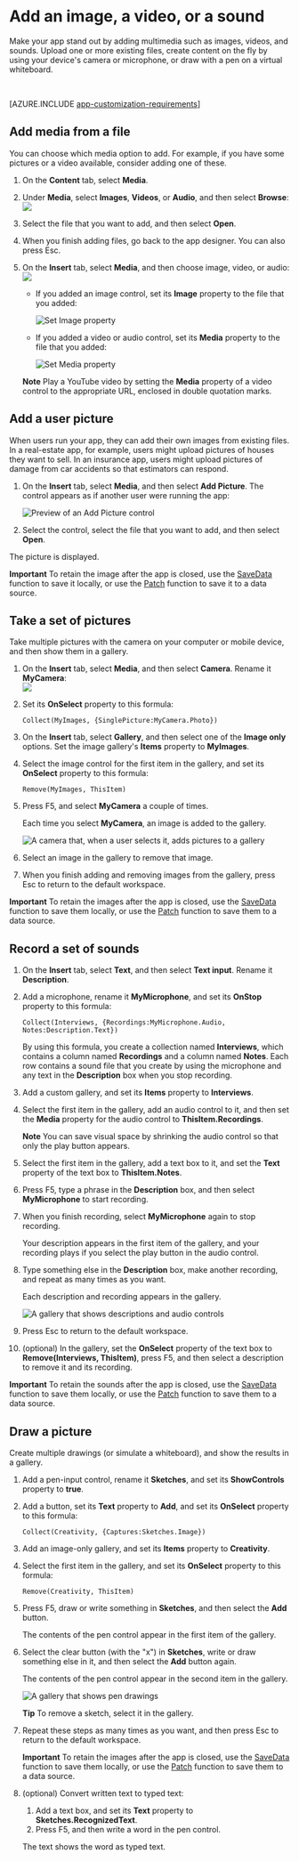 <properties
	pageTitle="Add an image, a video, or a sound | Microsoft PowerApps"
	description="Show an image file, play a video file, take a picture with a camera, draw a picture with a pen, or record and play an audio file"
	services=""
	suite="powerapps"
	documentationCenter=""
	authors="aftowen"
	manager="erikre"
	editor=""/>

<tags
   ms.service="powerapps"
   ms.devlang="na"
   ms.topic="article"
   ms.tgt_pltfrm="na"
   ms.workload="na"
   ms.date="04/28/2016"
   ms.author="anneta"/>

# Add an image, a video, or a sound

Make your app stand out by adding multimedia such as images, videos, and sounds. Upload one or more existing files, create content on the fly by using your device's camera or microphone, or draw with a pen on a virtual whiteboard.

&nbsp;

[AZURE.INCLUDE [app-customization-requirements](../includes/app-customization-requirements.md)]

## Add media from a file ##
You can choose which media option to add. For example, if you have some pictures or a video available, consider adding one of these. 

1. On the **Content** tab, select **Media**.
2. Under **Media**, select **Images**, **Videos**, or **Audio**, and then select **Browse**:  
	![][1]  
3. Select the file that you want to add, and then select **Open**.
4. When you finish adding files, go back to the app designer. You can also press Esc.
5. On the **Insert** tab, select **Media**, and then choose image, video, or audio:  
	![][8]

	- If you added an image control, set its **Image** property to the file that you added:  

		![Set Image property][9]

	- If you added a video or audio control, set its **Media** property to the file that you added:  

		![Set Media property][10]

	**Note** Play a YouTube video by setting the **Media** property of a video control to the appropriate URL, enclosed in double quotation marks.

## Add a user picture ##
When users run your app, they can add their own images from existing files. In a real-estate app, for example, users might upload pictures of houses they want to sell. In an insurance app, users might upload pictures of damage from car accidents so that estimators can respond.

1. On the **Insert** tab, select **Media**, and then select **Add Picture**. The control appears as if another user were running the app:  

	![Preview of an Add Picture control][4]

2. Select the control, select the file that you want to add, and then select **Open**.

The picture is displayed.

**Important** To retain the image after the app is closed, use the [SaveData](./functions/function-savedata-loaddata.md) function to save it locally, or use the [Patch](./functions/function-patch.md) function to save it to a data source.

## Take a set of pictures
Take multiple pictures with the camera on your computer or mobile device, and then show them in a gallery.

1. On the **Insert** tab, select **Media**, and then select **Camera**. Rename it **MyCamera**:  
	![][11]
2. Set its **OnSelect** property to this formula:

	```Collect(MyImages, {SinglePicture:MyCamera.Photo})```

3. On the **Insert** tab, select **Gallery**, and then select one of the **Image only** options. Set the image gallery's  **Items** property to **MyImages**.

4. Select the image control for the first item in the gallery, and set its **OnSelect** property to this formula:

	```Remove(MyImages, ThisItem)```

5. Press F5, and select **MyCamera** a couple of times.

	Each time you select **MyCamera**, an image is added to the gallery.

	![A camera that, when a user selects it, adds pictures to a gallery][5]

6. Select an image in the gallery to remove that image.

7. When you finish adding and removing images from the gallery, press Esc to return to the default workspace.

**Important** To retain the images after the app is closed, use the [SaveData](./functions/function-savedata-loaddata.md) function to save them locally, or use the [Patch](./functions/function-patch.md) function to save them to a data source.

## Record a set of sounds
1. On the **Insert** tab, select **Text**, and then select **Text input**. Rename it **Description**.
2. Add a microphone, rename it **MyMicrophone**, and set its **OnStop** property to this formula:

	```Collect(Interviews, {Recordings:MyMicrophone.Audio, Notes:Description.Text})``` 

	By using this formula, you create a collection named **Interviews**, which contains a column named **Recordings** and a column named **Notes**. Each row contains a sound file that you create by using the microphone and any text in the **Description** box when you stop recording.

3. Add a custom gallery, and set its **Items** property to **Interviews**.

4. Select the first item in the gallery, add an audio control to it, and then set the **Media** property for the audio control to **ThisItem.Recordings**.

	**Note** You can save visual space by shrinking the audio control so that only the play button appears.

5. Select the first item in the gallery, add a text box to it, and set the **Text** property of the text box to **ThisItem.Notes**.

6. Press F5, type a phrase in the **Description** box, and then select **MyMicrophone** to start recording.

1. When you finish recording, select **MyMicrophone** again to stop recording.

	Your description appears in the first item of the gallery, and your recording plays if you select the play button in the audio control.

1. Type something else in the **Description** box, make another recording, and repeat as many times as you want.

	Each description and recording appears in the gallery.

	![A gallery that shows descriptions and audio controls][6]

1. Press Esc to return to the default workspace.

1. (optional) In the gallery, set the **OnSelect** property of the text box to **Remove(Interviews, ThisItem)**, press F5, and then select a description to remove it and its recording.

**Important** To retain the sounds after the app is closed, use the [SaveData](./functions/function-savedata-loaddata.md) function to save them locally, or use the [Patch](./functions/function-patch.md) function to save them to a data source.

## Draw a picture ##
Create multiple drawings (or simulate a whiteboard), and show the results in a gallery.

1. Add a pen-input control, rename it **Sketches**, and set its **ShowControls** property to **true**.
1. Add a button, set its **Text** property to **Add**, and set its **OnSelect** property to this formula:

	```Collect(Creativity, {Captures:Sketches.Image})```

1. Add an image-only gallery, and set its **Items** property to **Creativity**.

1. Select the first item in the gallery, and set its **OnSelect** property to this formula:

	```Remove(Creativity, ThisItem)```

1. Press F5, draw or write something in **Sketches**, and then select the **Add** button.

	The contents of the pen control appear in the first item of the gallery.

1. Select the clear button (with the "x") in **Sketches**, write or draw something else in it, and then select the **Add** button again.

	The contents of the pen control appear in the second item in the gallery.

	![A gallery that shows pen drawings][7]

	**Tip** To remove a sketch, select it in the gallery.

1. Repeat these steps as many times as you want, and then press Esc to return to the default workspace.

	**Important** To retain the images after the app is closed, use the [SaveData](./functions/function-savedata-loaddata.md) function to save them locally, or use the [Patch](./functions/function-patch.md) function to save them to a data source.

1. (optional) Convert written text to typed text:

	1. Add a text box, and set its **Text** property to **Sketches.RecognizedText**.
	1. Press F5, and then write a word in the pen control.

	The text shows the word as typed text.



[1]: ./media/add-images-pictures-audio-video/add-image-video-audio-file.png
[3]: ./media/add-images-pictures-audio-video/add-intro-sound.png
[4]: ./media/add-images-pictures-audio-video/add-picture.png
[5]: ./media/add-images-pictures-audio-video/camera-gallery.png
[6]: ./media/add-images-pictures-audio-video/audio-gallery.png
[7]: ./media/add-images-pictures-audio-video/pen-gallery.png
[8]: ./media/add-images-pictures-audio-video/mediaoptions.png
[9]: ./media/add-images-pictures-audio-video/imageproperty.png
[10]: ./media/add-images-pictures-audio-video/mediaproperty.png
[11]: ./media/add-images-pictures-audio-video/renamecamera.png
